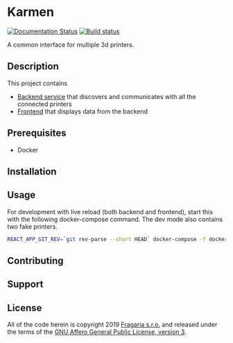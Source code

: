 # Karmen

[![Documentation Status](https://readthedocs.org/projects/karmen/badge/?version=latest)](https://karmen.readthedocs.io/en/latest/?badge=latest)
[![Build status](https://api.travis-ci.com/fragaria/karmen.svg?branch=master)](https://travis-ci.com/fragaria/karmen)

A common interface for multiple 3d printers.

## Description

This project contains

- [Backend service](./src/karmen_backend) that discovers and communicates with all the connected printers
- [Frontend](./src/karmen_frontend) that displays data from the backend

## Prerequisites

- Docker

## Installation

## Usage

For development with live reload (both backend and frontend), start this with the
following docker-compose command. The dev mode also contains two fake printers.

```sh
REACT_APP_GIT_REV=`git rev-parse --short HEAD` docker-compose -f docker-compose.dev.yml up
```

## Contributing

## Support

## License

All of the code herein is copyright 2019 [Fragaria s.r.o.](https://fragaria.cz) and released under the terms of the [GNU Affero General Public License, version 3](./LICENSE.txt).
